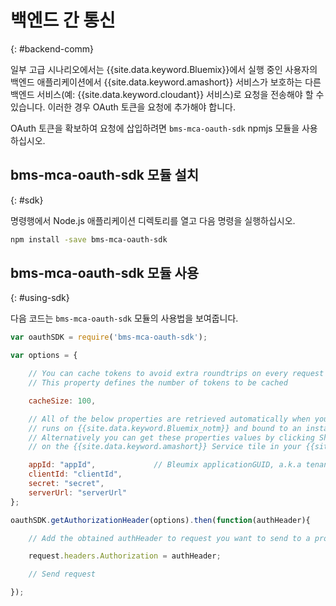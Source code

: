 # 백엔드 간 통신
{: #backend-comm}

일부 고급 시나리오에서는 {{site.data.keyword.Bluemix}}에서 실행 중인 사용자의 백엔드 애플리케이션에서
{{site.data.keyword.amashort}} 서비스가 보호하는 다른 백엔드 서비스(예:
{{site.data.keyword.cloudant}} 서비스)로 요청을 전송해야 할 수 있습니다. 이러한 경우
OAuth 토큰을 요청에 추가해야 합니다. 

OAuth 토큰을 확보하여 요청에 삽입하려면 `bms-mca-oauth-sdk` npmjs 모듈을 사용하십시오. 

## bms-mca-oauth-sdk 모듈 설치
{: #sdk}

명령행에서 Node.js 애플리케이션 디렉토리를 열고 다음 명령을 실행하십시오. 

```Bash
npm install -save bms-mca-oauth-sdk
```

## bms-mca-oauth-sdk 모듈 사용
{: #using-sdk}

다음 코드는 `bms-mca-oauth-sdk` 모듈의 사용법을 보여줍니다. 


``` JavaScript
var oauthSDK = require('bms-mca-oauth-sdk');

var options = {

	// You can cache tokens to avoid extra roundtrips on every request
	// This property defines the number of tokens to be cached

	cacheSize: 100,

	// All of the below properties are retrieved automatically when your Node.js
	// runs on {{site.data.keyword.Bluemix_notm}} and bound to an instance of {{site.data.keyword.amashort}} Service.
	// Alternatively you can get these properties values by clicking Show Credentials
	// on the {{site.data.keyword.amashort}} Service tile in your {{site.data.keyword.Bluemix_notm}} application dashboard

	appId: "appId",				// Bleumix applicationGUID, a.k.a tenantId
	clientId: "clientId",			
	secret: "secret",
	serverUrl: "serverUrl"
};

oauthSDK.getAuthorizationHeader(options).then(function(authHeader){

	// Add the obtained authHeader to request you want to send to a protected resource

	request.headers.Authorization = authHeader;

	// Send request

});

```
